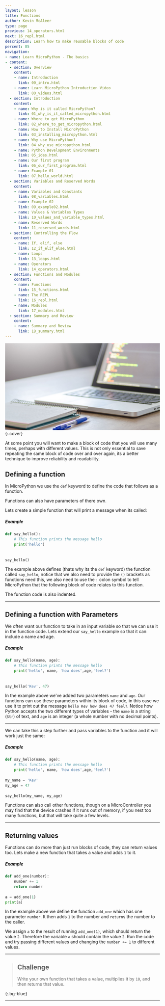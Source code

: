 ```yaml
---
layout: lesson
title: Functions
author: Kevin McAleer
type: page
previous: 14_operators.html
next: 16_repl.html
description: Learn how to make reusable blocks of code
percent: 85
navigation:
- name: Learn MicroPython - The basics
- content:
  - section: Overview
    content:
    - name: Introduction
      link: 00_intro.html
    - name: Learn MicroPython Introduction Video
      link: 00_videos.html
  - section: Introduction
    content:
    - name: Why is it called MicroPython?
      link: 01_why_is_it_called_micropython.html
    - name: Where to get MicroPython
      link: 02_where_to_get_micropython.html
    - name: How to Install MicroPython
      link: 03_installing_micropython.html
    - name: Why use MicroPython?
      link: 04_why_use_micropython.html
    - name: Python Development Environments
      link: 05_ides.html
    - name: Our first program
      link: 06_our_first_program.html
    - name: Example 01
      link: 07_hello_world.html
  - section: Variables and Reserved Words
    content:
    - name: Variables and Constants
      link: 08_variables.html
    - name: Example 02
      link: 09_example02.html
    - name: Values & Variables Types
      link: 10_values_and_variable_types.html
    - name: Reserved Words
      link: 11_reserved_words.html
  - section: Controlling the Flow
    content:
    - name: If, elif, else
      link: 12_if_elif_else.html
    - name: Loops
      link: 13_loops.html
    - name: Operators
      link: 14_operators.html
  - section: Functions and Modules
    content:
    - name: Functions
      link: 15_functions.html
    - name: The REPL
      link: 16_repl.html
    - name: Modules
      link: 17_modules.html
  - section: Summary and Review
    content:
    - name: Summary and Review
      link: 18_summary.html
---
```



![Photo of a laptop and notepad on a desk](assets//functions.jpg){:.cover}

At some point you will want to make a block of code that you will use many times, perhaps with different values. This is not only essential to save repeating the same block of code over and over again, its a better technique to improve reliability and readability.

## Defining a function

In MicroPython we use the `def` keyword to define the code that follows as a function. 

Functions can also have parameters of there own.

Lets create a simple function that will print a message when its called:

##### Example

```python
def say_hello():
    # This function prints the message hello
    print('hello')


say_hello()
```

The example above defines (thats why its the `def` keyword) the function called `say_hello`, notice that we also need to provide the `()` brackets as functions need this, we also need to use the `:` colon symbol to tell MicroPython that the following block of code relates to this function.

The function code is also indented.

---

## Defining a function with Parameters

We often want our function to take in an input variable so that we can use it in the function code. Lets extend our `say_hello` example so that it can include a name and age.

##### Example

```python
def say_hello(name, age):
    # This function prints the message hello
    print('hello', name, 'how does',age,'feel?')


say_hello('Kev', 47)
```

In the example above we've added two parameters `name` and `age`. Our functions can use these parameters within its block of code, in this case we use it to print out the message `hello Kev how does 47 feel?`.
Notice how Python accepts the two different types of variables - the `name` is a string (`Str`) of text, and `age` is an integer (a whole number with no decimal points).

---

We can take this a step further and pass variables to the function and it will work just the same:

##### Example

```python
def say_hello(name, age):
    # This function prints the message hello
    print('hello', name, 'how does',age,'feel?')

my_name = 'Kev'
my_age = 47

say_hello(my_name, my_age)
```

Functions can also call other functions, though on a MicroController you may find that the device crashes if it runs out of memory, if you nest too many functions, but that will take quite a few levels.

---

## Returning values

Functions can do more than just run blocks of code, they can return values too. Lets make a new function that takes a value and adds `1` to it.

##### Example

```python
def add_one(number):
    number += 1
    return number

a = add_one(1)
print(a)
```

In the example above we define the function `add_one` which has one parameter `number`. It then adds `1` to the number and `return`s the number to the caller.

We assign `a` to the result of running `add_one(1)`, which should return the value `2`. Therefore the variable `a` should contain the value `2`. Run the code and try passing different values and changing the `number += 1` to different values.

---

> ## Challenge
>
> Write your own function that takes a value, multiplies it by `10`, and then returns that value.
>
{:.bg-blue}

---
